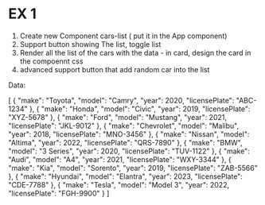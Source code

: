 # EX 1
1. Create new Component cars-list ( put it in the App component)
2. Support button showing The list, toggle list
3. Render all the list of the cars with the data - in card, design the card in the compoennt css
4. advanced support button that add random car into the list 


Data:

[
  {
    "make": "Toyota",
    "model": "Camry",
    "year": 2020,
    "licensePlate": "ABC-1234"
  },
  {
    "make": "Honda",
    "model": "Civic",
    "year": 2019,
    "licensePlate": "XYZ-5678"
  },
  {
    "make": "Ford",
    "model": "Mustang",
    "year": 2021,
    "licensePlate": "JKL-9012"
  },
  {
    "make": "Chevrolet",
    "model": "Malibu",
    "year": 2018,
    "licensePlate": "MNO-3456"
  },
  {
    "make": "Nissan",
    "model": "Altima",
    "year": 2022,
    "licensePlate": "QRS-7890"
  },
  {
    "make": "BMW",
    "model": "3 Series",
    "year": 2020,
    "licensePlate": "TUV-1122"
  },
  {
    "make": "Audi",
    "model": "A4",
    "year": 2021,
    "licensePlate": "WXY-3344"
  },
  {
    "make": "Kia",
    "model": "Sorento",
    "year": 2019,
    "licensePlate": "ZAB-5566"
  },
  {
    "make": "Hyundai",
    "model": "Elantra",
    "year": 2023,
    "licensePlate": "CDE-7788"
  },
  {
    "make": "Tesla",
    "model": "Model 3",
    "year": 2022,
    "licensePlate": "FGH-9900"
  }
]
